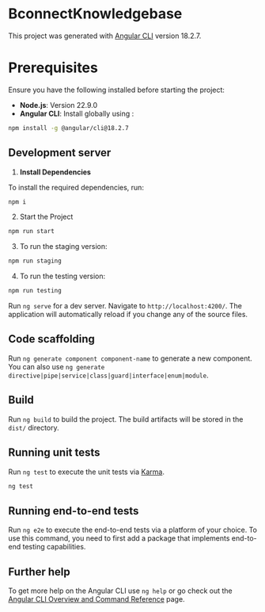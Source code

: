 # BconnectKnowledgebase

This project was generated with [Angular CLI](https://github.com/angular/angular-cli) version 18.2.7.

# Prerequisites

Ensure you have the following installed before starting the project:

- **Node.js**: Version 22.9.0
- **Angular CLI**: Install globally using :

```bash
npm install -g @angular/cli@18.2.7
```

## Development server

1. **Install Dependencies**

To install the required dependencies, run:

```bash
npm i
```

2. Start the Project

```bash
npm run start
```

3. To run the staging version:

```bash
npm run staging
```

4. To run the testing version:

```bash
npm run testing
```

Run `ng serve` for a dev server. Navigate to `http://localhost:4200/`. The application will automatically reload if you change any of the source files.

## Code scaffolding

Run `ng generate component component-name` to generate a new component. You can also use `ng generate directive|pipe|service|class|guard|interface|enum|module`.

## Build

Run `ng build` to build the project. The build artifacts will be stored in the `dist/` directory.

## Running unit tests

Run `ng test` to execute the unit tests via [Karma](https://karma-runner.github.io).

```bash
ng test
```

## Running end-to-end tests

Run `ng e2e` to execute the end-to-end tests via a platform of your choice. To use this command, you need to first add a package that implements end-to-end testing capabilities.

## Further help

To get more help on the Angular CLI use `ng help` or go check out the [Angular CLI Overview and Command Reference](https://angular.dev/tools/cli) page.
